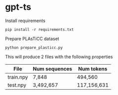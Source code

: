# gpt-ts

Install requirements

```
pip install -r requirements.txt
```

Prepare PLAsTiCC dataset 

```
python prepare_plasticc.py
```

This will produce 2 files with the following properties 

| File      | Num sequences | Num tokens  |
|-----------|---------------|-------------|
| train.npy | 7,848         | 494,560     |
| test.npy  | 3,492,657     | 117,156,631 |